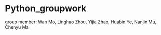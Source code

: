 # Python_groupwork
group member:
Wan Mo, 
Linghao Zhou,
Yijia Zhao, 
Huabin Ye, 
Nanjin Mu, 
Chenyu Ma
